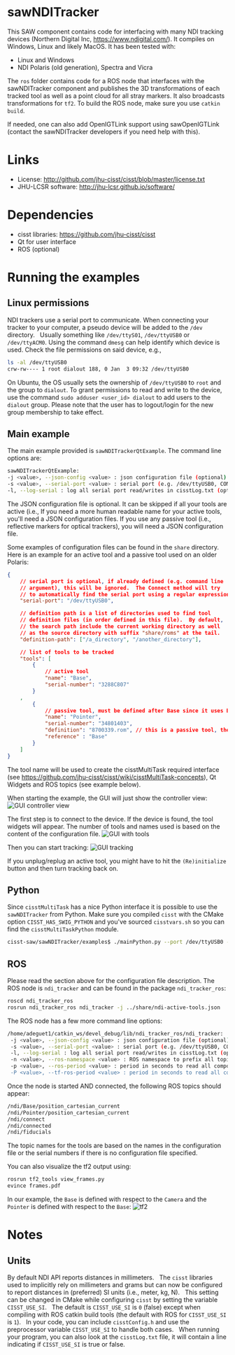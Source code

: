 # sawNDITracker

This SAW component contains code for interfacing with many NDI tracking devices (Northern Digital Inc, https://www.ndigital.com/).  It compiles on Windows, Linux and likely MacOS.  It has been tested with:
  * Linux and Windows
  * NDI Polaris (old generation), Spectra and Vicra

The `ros` folder contains code for a ROS node that interfaces with the sawNDITracker component and publishes the 3D transformations of each tracked tool as well as a point cloud for all stray markers.  It also broadcasts transformations for `tf2`.  To build the ROS node, make sure you use `catkin build`.

If needed, one can also add OpenIGTLink support using sawOpenIGTLink (contact the sawNDITracker developers if you need help with this).

# Links
 * License: http://github.com/jhu-cisst/cisst/blob/master/license.txt
 * JHU-LCSR software: http://jhu-lcsr.github.io/software/

# Dependencies
 * cisst libraries: https://github.com/jhu-cisst/cisst
 * Qt for user interface
 * ROS (optional)
 
# Running the examples
 
## Linux permissions
 
NDI trackers use a serial port to communicate.  When connecting your tracker to your computer, a pseudo device will be added to the `/dev` directory.   Usually something like `/dev/ttyS01`, `/dev/ttyUSB0` or `/dev/ttyACM0`.  Using the command `dmesg` can help identify which device is used.  Check the file permissions on said device, e.g.,
```sh
ls -al /dev/ttyUSB0 
crw-rw---- 1 root dialout 188, 0 Jan  3 09:32 /dev/ttyUSB0
```
On Ubuntu, the OS usually sets the ownership of `/dev/ttyUSB0` to `root` and the group to `dialout`.   To grant permissions to read and write to the device, use the command `sudo adduser <user_id> dialout` to add users to the `dialout` group.   Please note that the user has to logout/login for the new group membership to take effect.
 
## Main example
 
The main example provided is `sawNDITrackerQtExample`.  The command line options are:
```sh
sawNDITrackerQtExample:
-j <value>, --json-config <value> : json configuration file (optional)
-s <value>, --serial-port <value> : serial port (e.g. /dev/ttyUSB0, COM...) (optional)
-l, --log-serial : log all serial port read/writes in cisstLog.txt (optional)
```

The JSON configuration file is optional.  It can be skipped if all your tools are active (i.e., If you need a more human readable name for your active tools, you'll need a JSON configuration files.  If you use any passive tool (i.e., reflective markers for optical trackers), you will need a JSON configuration file.

Some examples of configuration files can be found in the `share` directory.  Here is an example for an active tool and a passive tool used on an older Polaris:
```json
{
    // serial port is optional, if already defined (e.g. command line
    // argument), this will be ignored.  The Connect method will try
    // to automatically find the serial port using a regular expression
    "serial-port": "/dev/ttyUSB0",

    // definition path is a list of directories used to find tool
    // definition files (in order defined in this file).  By default,
    // the search path include the current working directory as well
    // as the source directory with suffix "share/roms" at the tail.
    "definition-path": ["/a_directory", "/another_directory"],

    // list of tools to be tracked
    "tools": [
        {
            // active tool
            "name": "Base",
            "serial-number": "3288C807"
        }
	,
        {
            // passive tool, must be defined after Base since it uses Base as reference frame
            "name": "Pointer",
            "serial-number": "34801403",
            "definition": "8700339.rom", // this is a passive tool, the definition has to be provided
            "reference" : "Base"
        }
    ]
}
```

The tool name will be used to create the cisstMultiTask required interface (see https://github.com/jhu-cisst/cisst/wiki/cisstMultiTask-concepts), Qt Widgets and ROS topics (see example below).

When starting the example, the GUI will just show the controller view:
![GUI controller view](doc/gui-on-start.png "GUI on start, controller view")

The first step is to connect to the device.   If the device is found, the tool widgets will appear.  The number of tools and names used is based on the content of the configuration file.
![GUI with tools](doc/gui-after-connect.png "GUI after connection, tools widgets should appear")

Then you can start tracking:
![GUI tracking](doc/gui-tracking.png "GUI tracking, when visible the timestamp should turn green")

If you unplug/replug an active tool, you might have to hit the `(Re)initialize` button and then turn tracking back on.

## Python

Since `cisstMultiTask` has a nice Python interface it is possible to use the `sawNDITracker` from Python.  Make sure you compiled `cisst` with the CMake option `CISST_HAS_SWIG_PYTHON` and you've sourced `cisstvars.sh` so you can find the `cisstMultiTaskPython` module.

```sh
cisst-saw/sawNDITracker/examples$ ./mainPython.py --port /dev/ttyUSB0 --json ../share/ndi-active-tools.json
```

## ROS

Please read the section above for the configuration file description.  The ROS node is `ndi_tracker` and can be found in the package `ndi_tracker_ros`:
```sh
roscd ndi_tracker_ros
rosrun ndi_tracker_ros ndi_tracker -j ../share/ndi-active-tools.json 
```

The ROS node has a few more command line options:
```sh
/home/adeguet1/catkin_ws/devel_debug/lib/ndi_tracker_ros/ndi_tracker:
 -j <value>, --json-config <value> : json configuration file (optional)
 -s <value>, --serial-port <value> : serial port (e.g. /dev/ttyUSB0, COM...) (optional)
 -l, --log-serial : log all serial port read/writes in cisstLog.txt (optional)
 -n <value>, --ros-namespace <value> : ROS namespace to prefix all topics, must have start and end "/" (default /ndi/) (optional)
 -p <value>, --ros-period <value> : period in seconds to read all components and publish (default 0.02, 20 ms, 50Hz).  There is no point to have a period higher than the tracker's period (optional)
 -P <value>, --tf-ros-period <value> : period in seconds to read all components and broadcast tf2 (default 0.02, 20 ms, 50Hz).  There is no point to have a period higher than the tracker's period (optional)
```

Once the node is started AND connected, the following ROS topics should appear:
```sh
/ndi/Base/position_cartesian_current
/ndi/Pointer/position_cartesian_current
/ndi/connect
/ndi/connected
/ndi/fiducials
```

The topic names for the tools are based on the names in the configuration file or the serial numbers if there is no configuration file specified.

You can also visualize the tf2 output using:
```sh
rosrun tf2_tools view_frames.py
evince frames.pdf 
```

In our example, the `Base` is defined with respect to the `Camera` and the `Pointer` is defined with respect to the `Base`:
![tf2](doc/frames.png "tf2")

# Notes

## Units

By default NDI API reports distances in millimeters.   The `cisst` libraries used to implicitly rely on millimeters and grams but can now be configured to report distances in (preferred) SI units (i.e., meter, kg, N).   This setting can be changed in CMake while configuring `cisst` by setting the variable `CISST_USE_SI`.   The default is `CISST_USE_SI` is `0` (false) except when compiling with ROS catkin build tools (the default with ROS for `CISST_USE_SI` is `1`).   In your code, you can include `cisstConfig.h` and use the preprocessor variable `CISST_USE_SI` to handle both cases.   When running your program, you can also look at the `cisstLog.txt` file, it will contain a line indicating if `CISST_USE_SI` is true or false.
